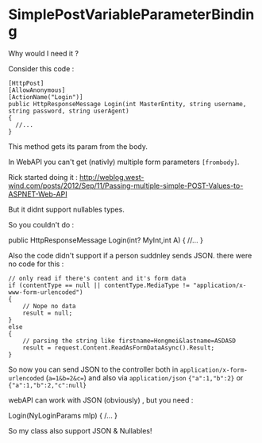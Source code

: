 SimplePostVariableParameterBinding
==================================

Why would I need it ? 

Consider this code : 


    [HttpPost]
    [AllowAnonymous]
    [ActionName("Login")]
    public HttpResponseMessage Login(int MasterEntity, string username, string password, string userAgent)
    {
      //...
    }
    
This method gets its param from the body.

In WebAPI you can't get (nativly) multiple form parameters `[frombody]`.

Rick started doing it :
http://weblog.west-wind.com/posts/2012/Sep/11/Passing-multiple-simple-POST-Values-to-ASPNET-Web-API

But it didnt support nullables types.

So  you couldn't do : 

   public HttpResponseMessage Login(int? MyInt,int A)
   { 
   //...
   }
   
Also the code didn't support if a person suddnley  sends JSON. there were no code for this : 


    // only read if there's content and it's form data
    if (contentType == null || contentType.MediaType != "application/x-www-form-urlencoded")
    {
        // Nope no data
        result = null;
    }
    else
    {
        // parsing the string like firstname=Hongmei&lastname=ASDASD            
        result = request.Content.ReadAsFormDataAsync().Result;
    }
  
  
  
So now you can send JSON to the controller both in `application/x-form-urlencoded` (`a=1&b=2&c=`) and also via `application/json`
`{"a":1,"b":2}` or `{"a":1,"b":2,"c":null}`

webAPI can work with JSON (obviously) , but you need  : 

   Login(NyLoginParams mlp)
   {
    /...
   }


So my class also support JSON & Nullables!






